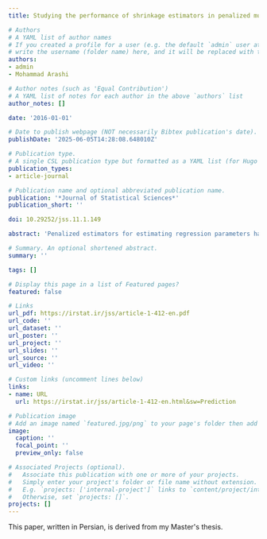 ```yaml
---
title: Studying the performance of shrinkage estimators in penalized multiple models with L1 norm

# Authors
# A YAML list of author names
# If you created a profile for a user (e.g. the default `admin` user at `content/authors/admin/`), 
# write the username (folder name) here, and it will be replaced with their full name and linked to their profile.
authors:
- admin
- Mohammad Arashi

# Author notes (such as 'Equal Contribution')
# A YAML list of notes for each author in the above `authors` list
author_notes: []

date: '2016-01-01'

# Date to publish webpage (NOT necessarily Bibtex publication's date).
publishDate: '2025-06-05T14:28:08.648010Z'

# Publication type.
# A single CSL publication type but formatted as a YAML list (for Hugo requirements).
publication_types:
- article-journal

# Publication name and optional abbreviated publication name.
publication: '*Journal of Statistical Sciences*'
publication_short: ''

doi: 10.29252/jss.11.1.149

abstract: 'Penalized estimators for estimating regression parameters have been considered by many authors for many decades. Penalized regression with rectangular norm is one of the mainly used since it does variable selection and estimating parameters, simultaneously. In this paper, we propose some new estimators by employing uncertain prior information on parameters. Superiority of the proposed shrinkage estimators over the least absoluate and shrinkage operator (LASSO) estimator is demonstrated via a Monte Carlo study. The prediction rate of the proposed estimators compared to the LASSO estimator is also studied in the US State Facts and Figures dataset.'

# Summary. An optional shortened abstract.
summary: ''

tags: []

# Display this page in a list of Featured pages?
featured: false

# Links
url_pdf: https://irstat.ir/jss/article-1-412-en.pdf
url_code: ''
url_dataset: ''
url_poster: ''
url_project: ''
url_slides: ''
url_source: ''
url_video: ''

# Custom links (uncomment lines below)
links:
- name: URL
  url: https://irstat.ir/jss/article-1-412-en.html&sw=Prediction

# Publication image
# Add an image named `featured.jpg/png` to your page's folder then add a caption below.
image:
  caption: ''
  focal_point: ''
  preview_only: false

# Associated Projects (optional).
#   Associate this publication with one or more of your projects.
#   Simply enter your project's folder or file name without extension.
#   E.g. `projects: ['internal-project']` links to `content/project/internal-project/index.md`.
#   Otherwise, set `projects: []`.
projects: []
---
```


This paper, written in Persian, is derived from my Master's thesis.
